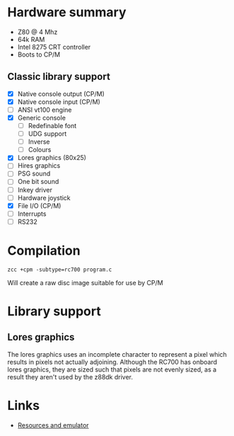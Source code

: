# Hardware summary

* Z80 @ 4 Mhz
* 64k RAM
* Intel 8275 CRT controller
* Boots to CP/M


## Classic library support

* [x] Native console output (CP/M)
* [x] Native console input (CP/M)
* [ ] ANSI vt100 engine
* [x] Generic console
    * [ ] Redefinable font 
    * [ ] UDG support
    * [ ] Inverse
    * [ ] Colours
* [x] Lores graphics (80x25)
* [ ] Hires graphics
* [ ] PSG sound
* [ ] One bit sound
* [ ] Inkey driver
* [ ] Hardware joystick
* [x] File I/O (CP/M)
* [ ] Interrupts
* [ ] RS232

# Compilation

    zcc +cpm -subtype=rc700 program.c

Will create a raw disc image suitable for use by CP/M

# Library support

## Lores graphics

The lores graphics uses an incomplete character to represent a pixel which results in pixels not actually adjoining. Although the RC700 has onboard lores graphics, they are sized such that pixels are not evenly sized, as a result they aren't used by the z88dk driver.

# Links

* [Resources and emulator](http://www.jbox.dk/rc702/index.shtm)